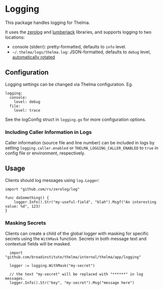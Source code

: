 # Logging

This package handles logging for Thelma.

It uses the [zerolog](https://github.com/rs/zerolog) and [lumberjack](https://github.com/natefinch/lumberjack) libraries, and supports logging to two locations:
* console (stderr): pretty-formatted, defaults to `info` level.
* `~/.thelma/logs/thelma.log`: JSON-formatted, defaults to `debug` level, [automatically rotated](https://github.com/natefinch/lumberjack)

## Configuration
Logging settings can be changed via Thelma configuration. Eg.
```
logging:
  console:
    level: debug
  file:
    level: trace
```
See the logConfig struct in `logging.go` for more configuration options.

### Including Caller Information in Logs

Caller information (source file and line number) can be included in logs by setting `logging.caller.enabled` or `THELMA_LOGGING_CALLER_ENABLED` to `true` in config file or environment, respectively.  

## Usage

Clients should log messages using `log.Logger`:

```
import "github.com/rs/zerolog/log"

func doSomething() {
  	logger.Info().Str("my-useful-field", "blah").Msgf("An interesting value: %d", 123)
}
```

### Masking Secrets

Clients can create a child of the global logger with masking for specific secrets using the `WithMask` function. Secrets in both message text and contextual fields will be masked.

```
  import "github.com/broadinstitute/thelma/internal/thelma/app/logging"

  logger := logging.WithMask("my-secret")

  // the text "my-secret" will be replaced with "******" in log messages.
  logger.Info().Str("key", "my-secret").Msg("message here")
```